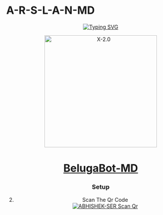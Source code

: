 # A-R-S-L-A-N-MD
<div align="center">
<a href="https://git.io/typing-svg"><img src="https://readme-typing-svg.demolab.com?font=Ribeye&size=50&pause=1000&color=F710B1&center=true&width=910&height=100&lines=I'M+A-R-S-L-A-N-MD;Multi+Device+Whatsapp+Bot;Coded+By+Arslan_Modz" alt="Typing SVG" /></a>

  
  
<p align="center">  
  <a href="https://mybeluga.vercel.app/">
    <img alt="X-2.0" height="300" src="https://ibb.co/8DcS0tX">
    <h1 align="center">BelugaBot-MD</h1>
  </a>
</p>
 
  ### Setup

2. Scan The Qr Code
    <br>
<a href="https://qr-hazel-alpha.vercel.app/md"><img title="ABHISHEK-SER Scan Qr" src="https://img.shields.io/badge/SCAN QR CODE-h?color=black&style=for-the-badge&logo=msi"></a>

